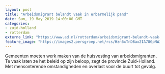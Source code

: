 ```yaml
---
layout: post
title: "Arbeidsmigrant belandt vaak in erbarmelijk pand"
date: Sun, 19 May 2019 14:00:00 GMT
categories: 
- zuid-holland 
- rotterdam 
externe_link: "https://www.ad.nl/rotterdam/arbeidsmigrant-belandt-vaak-in-erbarmelijk-pand~af4fce62/"
feature_image: "https://images2.persgroep.net/rcs/Hzn6xTnD8ax2IA78GpNWIz67EC4/diocontent/147695002/_fitwidth/400/?appId=21791a8992982cd8da851550a453bd7f&quality=0.7"
---
```


Gemeenten moeten werk maken van de huisvesting van arbeidsmigranten. Te vaak laten ze het beleid op zijn beloop, zegt de provincie Zuid-Holland. Met mensonterende omstandigheden en overlast voor de buurt tot gevolg.
